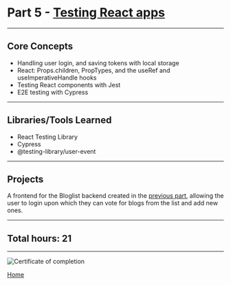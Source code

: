 # Part 5 - [Testing React apps](https://fullstackopen.com/en/part5/)

---

## Core Concepts

- Handling user login, and saving tokens with local storage
- React: Props.children, PropTypes, and the useRef and useImperativeHandle hooks
- Testing React components with Jest
- E2E testing with Cypress

---

## Libraries/Tools Learned

- React Testing Library
- Cypress
- @testing-library/user-event

---

## Projects

A frontend for the Bloglist backend created in the [previous part](https://github.com/jcmsmith/Full-Stack-open/tree/main/Part4), allowing the user to login upon which they can vote for blogs from the list and add new ones.

---

## Total hours: 21

---

![Certificate of completion](https://imgur.com/xfaUVfs.png)

[Home](https://github.com/jcmsmith/Full-Stack-open)

